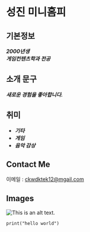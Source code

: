 # 성진 미니홈피



## **기본정보**

*****2000년생*****  
*****게임컨텐츠학과 전공*****

## 소개 문구
*****새로운 경험을 좋아합니다.*****

## 취미

* ***기타***
* ***게임***
* ***음악 감상***

## Contact Me
이메일 : ckwdktek12@mgail.com

## Images

![This is an alt text.](/image/sample.webp "This is a sample image.")

```
print("hello world")
```
